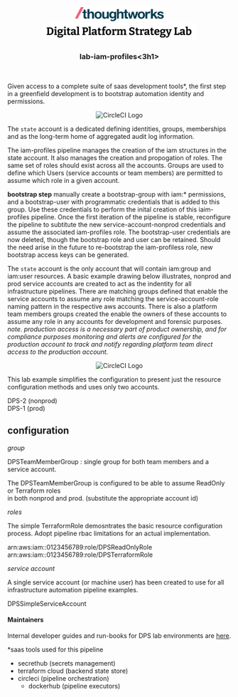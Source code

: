 <div align="center">
	<p>
		<img alt="Thoughtworks Logo" src="https://raw.githubusercontent.com/ThoughtWorks-DPS/static/master/thoughtworks_flamingo_wave.png?sanitize=true" width=200 />
    <br />
		<img alt="DPS Title" src="https://raw.githubusercontent.com/ThoughtWorks-DPS/static/master/dps_lab_title.png?sanitize=true" width=350/>
	</p>
  <h3>lab-iam-profiles<3h1>
</div>
<br />


Given access to a complete suite of saas development tools*, the first step in a greenfield development is to bootstrap automation identity and permissions.  

<div align="center">
	<p>
		<img alt="CircleCI Logo" src="https://github.com/ThoughtWorks-DPS/lab-iam-profiles/blob/master/doc/aws_account_strategy.png" />
	</p>
</div>

The `state` account is a dedicated defining identities, groups, memberships and as the long-term home of aggregated audit log information.  

The iam-profiles pipeline manages the creation of the iam structures in the state account. It also manages the creation and propogation of roles. The same set of roles should exist across all the accounts. Groups are used to define which Users (service accounts or team members) are permitted to assume which role in a given account.  

**bootstrap step** manually create a bootstrap-group with iam:* permissions, and a bootstrap-user with programmatic credentials that is added to this group. Use these credentials to perform the inital creation of this iaim-profiles pipeline. Once the first iteration of the pipeline is stable, reconfigure the pipeline to subtitute the new service-account-nonprod credentials and assume the associated iam-profiles role. The bootstrap-user credentials are now deleted, though the bootstrap role and user can be retained. Should the need arise in the future to re-bootstrap the iam-profiless role, new bootstrap access keys can be generated.  

The `state` account is the only account that will contain iam:group and iam:user resources. A basic example drawing below illustrates, nonprod and prod service accounts are created to act as the indentity for all infrastructure pipelines. There are matching groups defined that enable the service accounts to assume any role matching the service-account-role naming pattern in the respective aws accounts. There is also a platform team members groups created the enable the owners of these accounts to assume any role in any accounts for development and forensic purposes. _note. production access is a necessary part of product ownership, and for compliance purposes monitoring and alerts are configured for the production account to track and notify regarding platform team direct access to the production account._

<div align="center">
	<p>
		<img alt="CircleCI Logo" src="https://github.com/ThoughtWorks-DPS/lab-iam-profiles/blob/master/doc/configuration.png" />
	</p>
</div>

This lab example simplifies the configuration to present just the resource configuration methods and uses only two accounts.  

DPS-2  (nonprod)  
DPS-1  (prod)  

## configuration

_group_

DPSTeamMemberGroup : single group for both team members and a service account.  

The DPSTeamMemberGroup is configured to be able to assume ReadOnly or Terraform roles  
in both nonprod and prod. (substitute the appropriate account id)  

_roles_

The simple TerraformRole demosntrates the basic resource configuration process. Adopt pipeline rbac limitations for an actual implementation.  

arn:aws:iam::0123456789:role/DPSReadOnlyRole  
arn:aws:iam::0123456789:role/DPSTerraformRole  

_service account_

A single service account (or machine user) has been created to use for all infrastructure automation pipeline examples.  

DPSSimpleServiceAccount  

#### Maintainers

Internal developer guides and run-books for DPS lab environments are [here](https://github.com/ThoughtWorks-DPS/documentation-internal).  

*saas tools used for this pipeline
* secrethub (secrets management)
* terraform cloud (backend state store)
* circleci (pipeline orchestration)
  * dockerhub (pipeline executors)
